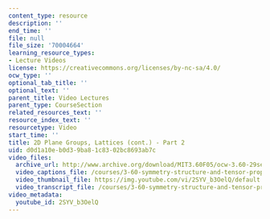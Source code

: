 ```yaml
---
content_type: resource
description: ''
end_time: ''
file: null
file_size: '70004664'
learning_resource_types:
- Lecture Videos
license: https://creativecommons.org/licenses/by-nc-sa/4.0/
ocw_type: ''
optional_tab_title: ''
optional_text: ''
parent_title: Video Lectures
parent_type: CourseSection
related_resources_text: ''
resource_index_text: ''
resourcetype: Video
start_time: ''
title: 2D Plane Groups, Lattices (cont.) - Part 2
uid: d0d1a10e-b0d3-9ba8-1c83-02bc8693ab7c
video_files:
  archive_url: http://www.archive.org/download/MIT3.60F05/ocw-3.60-29sep2005-part2-220k.mp4
  video_captions_file: /courses/3-60-symmetry-structure-and-tensor-properties-of-materials-fall-2005/dc46e92b110351708ff7aa7ddf1b7f50_2SYV_b3OelQ.vtt
  video_thumbnail_file: https://img.youtube.com/vi/2SYV_b3OelQ/default.jpg
  video_transcript_file: /courses/3-60-symmetry-structure-and-tensor-properties-of-materials-fall-2005/97eb7769433203b7c7d48d21a125ded1_2SYV_b3OelQ.pdf
video_metadata:
  youtube_id: 2SYV_b3OelQ
---
```

